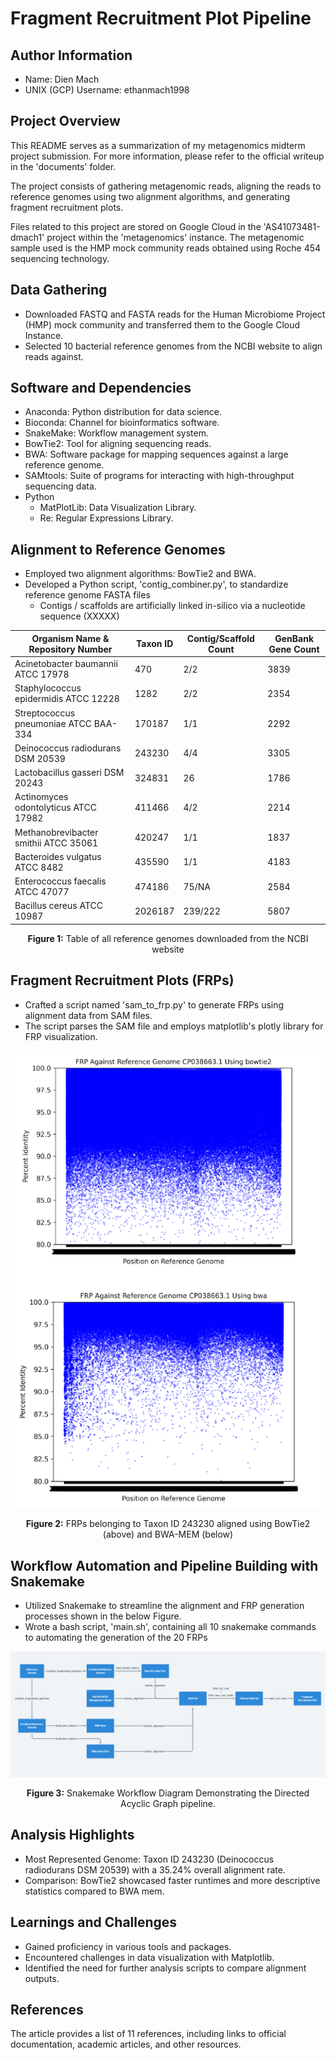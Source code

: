 # Fragment Recruitment Plot Pipeline
## Author Information
* Name: Dien Mach
* UNIX (GCP) Username: ethanmach1998


## Project Overview
This README serves as a summarization of my metagenomics midterm project submission. For more information, please refer to the official writeup in the 'documents' folder.

The project consists of gathering metagenomic reads, aligning the reads to reference genomes using two alignment algorithms, and generating fragment recruitment plots.

Files related to this project are stored on Google Cloud in the 'AS41073481-dmach1' project within the 'metagenomics' instance. The metagenomic sample used is the HMP mock community reads obtained using Roche 454 sequencing technology.

## Data Gathering
* Downloaded FASTQ and FASTA reads for the Human Microbiome Project (HMP) mock community and transferred them to the Google Cloud Instance.
* Selected 10 bacterial reference genomes from the NCBI website to align reads against.


## Software and Dependencies
* Anaconda: Python distribution for data science.
* Bioconda: Channel for bioinformatics software.
* SnakeMake: Workflow management system.
* BowTie2: Tool for aligning sequencing reads.
* BWA: Software package for mapping sequences against a large reference genome.
* SAMtools: Suite of programs for interacting with high-throughput sequencing data.
* Python
  * MatPlotLib: Data Visualization Library.
  * Re: Regular Expressions Library.

## Alignment to Reference Genomes
* Employed two alignment algorithms: BowTie2 and BWA.
* Developed a Python script, 'contig_combiner.py', to standardize reference genome FASTA files
    * Contigs / scaffolds are artificially linked in-silico via a nucleotide sequence (XXXXX)

| Organism Name & Repository Number     | Taxon ID | Contig/Scaffold Count | GenBank Gene Count |
|---------------------------------------|----------|-----------------------|--------------------|
| Acinetobacter baumannii ATCC 17978    | 470      | 2/2                   | 3839               |
| Staphylococcus epidermidis ATCC 12228 | 1282     | 2/2                   | 2354               |
| Streptococcus pneumoniae ATCC BAA-334 | 170187   | 1/1                   | 2292               |
| Deinococcus radiodurans DSM 20539     | 243230   | 4/4                   | 3305               |
| Lactobacillus gasseri DSM 20243       | 324831   | 26                    | 1786               |
| Actinomyces odontolyticus ATCC 17982  | 411466   | 4/2                   | 2214               |
| Methanobrevibacter smithii ATCC 35061 | 420247   | 1/1                   | 1837               |
| Bacteroides vulgatus ATCC 8482        | 435590   | 1/1                   | 4183               |
| Enterococcus faecalis ATCC 47077      | 474186   | 75/NA                 | 2584               |
| Bacillus cereus ATCC 10987            | 2026187  | 239/222               | 5807               |
<div align="center">

**Figure 1:** Table of all reference genomes downloaded from the NCBI website

</div>

## Fragment Recruitment Plots (FRPs)
* Crafted a script named 'sam_to_frp.py' to generate FRPs using alignment data from SAM files.
* The script parses the SAM file and employs matplotlib's plotly library for FRP visualization.
<div align="center">

![image](./images/243230_frps.png)

**Figure 2:** FRPs belonging to Taxon ID 243230 aligned using BowTie2 (above) and BWA-MEM (below)

</div>


## Workflow Automation and Pipeline Building with Snakemake
* Utilized Snakemake to streamline the alignment and FRP generation processes shown in the below Figure.
* Wrote a bash script, 'main.sh', containing all 10 snakemake commands to automating the generation of the 20 FRPs


<div align="center">

![image](./images/frp_pipeline.png)

**Figure 3:** Snakemake Workflow Diagram Demonstrating the Directed Acyclic Graph pipeline.

</div>


## Analysis Highlights
* Most Represented Genome: Taxon ID 243230 (Deinococcus radiodurans DSM 20539) with a 35.24% overall alignment rate.
* Comparison: BowTie2 showcased faster runtimes and more descriptive statistics compared to BWA mem.

## Learnings and Challenges
* Gained proficiency in various tools and packages.
* Encountered challenges in data visualization with Matplotlib.
* Identified the need for further analysis scripts to compare alignment outputs.

## References
The article provides a list of 11 references, including links to official documentation, academic articles, and other resources.